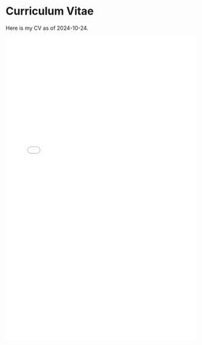 # Curriculum Vitae

Here is my CV as of 2024-10-24.

<embed src="CV_Hugo_Scherer.pdf" width="100%" height="800" type="application/pdf">
